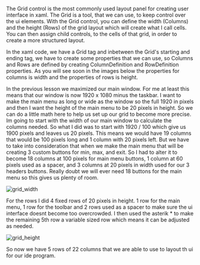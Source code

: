 
The Grid control is the most commonly used layout panel for creating user interface in xaml. The Grid is a tool, that we can use, to keep control over the ui elements. With the Grid control, you can define the width (Columns) and the height (Rows) of the grid layout which will create what I call cells. You can then assign child controls, to the cells of that grid, in order to create a more structured layout. 

In the xaml code, we have a Grid tag and inbetween the Grid's starting and ending tag, we have to create some properties that we can use, so Columns and Rows are defined by creating ColumnDefinition and RowDefinition properties. As you will see soon in the images below the properties for columns is width and the properties of rows is height.

In the previous lesson we maximized our main window. For me at least this means that our window is now 1920 x 1080 minus the taskbar. I want to make the main menu as long or wide as the window so the full 1920 in pixels and then I want the height of the main menu to be 20 pixels in height. So we can do a little math here to help us set up our grid to become more precise. Im going to start with the width of our main window to calculate the columns needed. So what I did was to start with 1920 / 100 which give us 1900 pixels and leaves us 20 pixels. This means we would have 19 columns that would be 100 pixels long and 1 column with 20 pixels left. But we have to take into consideration that when we make the main menu that will be creating 3 custom buttons for min, max, and exit. So I had to alter it to become 18 columns at 100 pixels for main menu buttons, 1 column at 60 pixels used as a spacer, and 3 columns at 20 pixels in width used for our 3 headers buttons. Really doubt we will ever need 18 buttons for the main menu so this gives us plenty of room. 

![grid_width](https://github.com/ravenleeblack/Illeshian-Ide/assets/76606152/2bc01221-eaa9-4d81-a4a5-88f1e7977bf2)

For the rows I did 4 fixed rows of 20 pixels in height. 1 row for the main menu, 1 row for the toolbar and 2 rows used as a spacer to make sure the ui interface doesnt become too overcrowded. I then used the asterik * to make the remaining 5th row a variable sized row which means it can be adjusted as needed. 

![grid_height](https://github.com/ravenleeblack/Illeshian-Ide/assets/76606152/50730772-8ebd-4efd-ba1a-be834e331cab)

So now we have 5 rows of 22 columns that we are able to use to layout th ui for our ide program.



